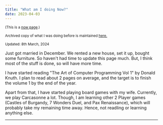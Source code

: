 ```yaml
---
title: "What am I doing Now?"
date: 2023-04-03
---
```

<small>(This is a [now page](https://nownownow.com/about).)</small>

<small>Archived copy of what I was doing before is maintained <a href="./archive">here.</a></small>


<small>Updated: 8th March, 2024</small>

Just got married in December. We rented a new house, set it up, bought some furniture. So haven't had time to update this page much. But, I think most of the stuff is done, so will have more time.

I have started reading "The Art of Computer Programming Vol 1" by Donald Knuth. I plan to read about 2 pages on average, and the target is to finish the volume 1 by the end of the year. 

Apart from that, I have started playing board games with my wife. Currently, we play Carcasonne a lot. Though, I am learning other 2 Player games (Castles of Burgandy, 7 Wonders Duel, and Pax Renaissance), which will probably take my remaining time away. Hence, not readling or learning anything else. 

------------